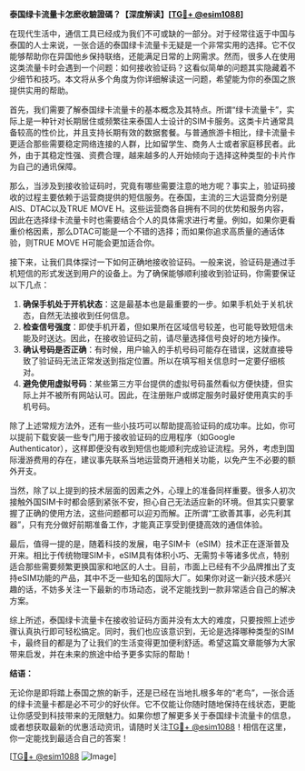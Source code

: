 **泰国绿卡流量卡怎麽收驗證碼？【深度解读】[[TG💪+ @esim1088](https://t.me/s/esim1088)]**

在现代生活中，通信工具已经成为我们不可或缺的一部分。对于经常往返于中国与泰国的人士来说，一张合适的泰国绿卡流量卡无疑是一个非常实用的选择。它不仅能够帮助你在异国他乡保持联络，还能满足日常的上网需求。然而，很多人在使用这类流量卡时会遇到一个问题：如何接收验证码？这看似简单的问题其实隐藏着不少细节和技巧。本文将从多个角度为你详细解读这一问题，希望能为你的泰国之旅提供实用的帮助。

首先，我们需要了解泰国绿卡流量卡的基本概念及其特点。所谓“绿卡流量卡”，实际上是一种针对长期居住或频繁往来泰国人士设计的SIM卡服务。这类卡片通常具备较高的性价比，并且支持长期有效的数据套餐。与普通旅游卡相比，绿卡流量卡更适合那些需要稳定网络连接的人群，比如留学生、商务人士或者家庭移民者。此外，由于其稳定性强、资费合理，越来越多的人开始倾向于选择这种类型的卡片作为自己的通讯保障。

那么，当涉及到接收验证码时，究竟有哪些需要注意的地方呢？事实上，验证码接收的过程主要依赖于运营商提供的短信服务。在泰国，主流的三大运营商分别是AIS、DTAC以及TRUE MOVE H。这些运营商各自拥有不同的优势和服务内容，因此在选择绿卡流量卡时也需要结合个人的具体需求进行考量。例如，如果你更看重价格因素，那么DTAC可能是一个不错的选择；而如果你追求高质量的通话体验，则TRUE MOVE H可能会更加适合你。

接下来，让我们具体探讨一下如何正确地接收验证码。一般来说，验证码是通过手机短信的形式发送到用户的设备上。为了确保能够顺利接收到验证码，你需要保证以下几点：

1. **确保手机处于开机状态**：这是最基本也是最重要的一步。如果手机处于关机状态，自然无法接收到任何信息。
2. **检查信号强度**：即使手机开着，但如果所在区域信号较差，也可能导致短信未能及时送达。因此，在接收验证码之前，请尽量选择信号良好的地方操作。
3. **确认号码是否正确**：有时候，用户输入的手机号码可能存在错误，这就直接导致了验证码无法正常发送到指定位置。所以在填写相关信息时一定要仔细核对。
4. **避免使用虚拟号码**：某些第三方平台提供的虚拟号码虽然看似方便快捷，但实际上并不被所有网站认可。因此，在注册账户或绑定服务时最好使用真实的手机号码。

除了上述常规方法外，还有一些小技巧可以帮助提高验证码的成功率。比如，你可以提前下载安装一些专门用于接收验证码的应用程序（如Google Authenticator），这样即便没有收到短信也能顺利完成验证流程。另外，考虑到国际漫游费用的存在，建议事先联系当地运营商开通相关功能，以免产生不必要的额外开支。

当然，除了以上提到的技术层面的因素之外，心理上的准备同样重要。很多人初次接触外国SIM卡时都会感到紧张不安，担心自己无法适应新的环境。但其实只要掌握了正确的使用方法，这些问题都可以迎刃而解。正所谓“工欲善其事，必先利其器”，只有充分做好前期准备工作，才能真正享受到便捷高效的通信体验。

最后，值得一提的是，随着科技的发展，电子SIM卡（eSIM）技术正在逐渐普及开来。相比于传统物理SIM卡，eSIM具有体积小巧、无需剪卡等诸多优点，特别适合那些需要频繁更换国家和地区的人士。目前，市面上已经有不少品牌推出了支持eSIM功能的产品，其中不乏一些知名的国际大厂。如果你对这一新兴技术感兴趣的话，不妨多关注一下最新的市场动态，说不定能找到一款非常适合自己的解决方案。

综上所述，泰国绿卡流量卡在接收验证码方面并没有太大的难度，只要按照上述步骤认真执行即可轻松搞定。同时，我们也应该意识到，无论是选择哪种类型的SIM卡，最终目的都是为了让我们的生活变得更加便利舒适。希望这篇文章能够为大家带来启发，并在未来的旅途中给予更多实际的帮助！

**结语：**

无论你是即将踏上泰国之旅的新手，还是已经在当地扎根多年的“老鸟”，一张合适的绿卡流量卡都是必不可少的好伙伴。它不仅能让你随时随地保持在线状态，更能让你感受到科技带来的无限魅力。如果你想了解更多关于泰国绿卡流量卡的信息，或者想获取最新的优惠活动资讯，请随时关注[TG💪+ @esim1088](https://t.me/s/esim1088)！相信在这里，你一定能找到最适合自己的答案！

[[TG💪+ @esim1088](https://t.me/s/esim1088) ![Image](https://i.postimg.cc/4NQfJmqS/Snipaste-2025-05-13-00-14-12.png)]
